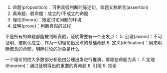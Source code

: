 1. 命题(proposition)：可供真假判断的陈述句，命题又称断言(assertion)
2. 真命题、假命题：成立的/不成立的命题
3. 理论(theory)：限定讨论问题的环境
4. 证明(prove)：判断真假的过程

不是所有的命题都能被判断真假，证明需要有一个出发点：
5. 公理(axiom)：不可证明、被默认成立、作为一切理论出发点的基础命题
6. 定义(defination)：用来明确概念的命题，明确讨论的对象是什么

一个理论的绝大多数部分都是由公理出发进行推演，看哪些命题为真：
7. 定理(theorem)：通过证明得出的重要的真命题
8. 引理
9. 推论